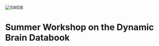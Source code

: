 ![SWDB](/images/cropped-SummerWorkshop_Header.png)
# Summer Workshop on the Dynamic Brain Databook


```{tableofcontents}
```
